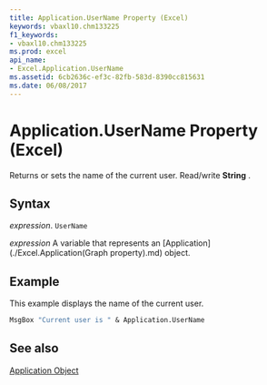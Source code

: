 ```yaml
---
title: Application.UserName Property (Excel)
keywords: vbaxl10.chm133225
f1_keywords:
- vbaxl10.chm133225
ms.prod: excel
api_name:
- Excel.Application.UserName
ms.assetid: 6cb2636c-ef3c-82fb-583d-8390cc815631
ms.date: 06/08/2017
---
```



# Application.UserName Property (Excel)

Returns or sets the name of the current user. Read/write  **String** .


## Syntax

 _expression_. `UserName`

 _expression_ A variable that represents an [Application](./Excel.Application(Graph property).md) object.


## Example

This example displays the name of the current user.


```vb
MsgBox "Current user is " & Application.UserName
```


## See also


[Application Object](Excel.Application(object).md)

